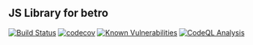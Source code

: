 ## JS Library for betro

[![Build Status](https://github.com/prijindal/betro-js-lib/actions/workflows/nodejs-test.yml/badge.svg)](https://github.com/prijindal/betro-js-lib/actions/workflows/nodejs-test.yml)
[![codecov](https://codecov.io/gh/prijindal/betro-js-lib/branch/master/graph/badge.svg)](https://codecov.io/gh/prijindal/betro-js-lib)
[![Known Vulnerabilities](https://snyk.io/test/github/prijindal/betro-server/badge.svg)](https://snyk.io/test/github/prijindal/betro-server)
[![CodeQL Analysis](https://github.com/prijindal/betro-js-lib/actions/workflows/codeql-analysis.yml/badge.svg)](https://github.com/prijindal/betro-js-lib/actions/workflows/codeql-analysis.yml)
